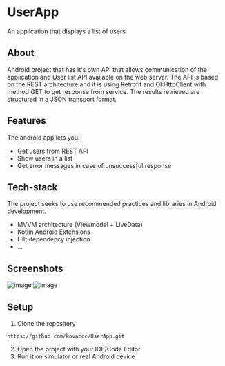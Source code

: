 # UserApp
An application that displays a list of users

## About
Android project that has it's own API that allows communication of the application and User list API available on the web server. The API is based on the REST architecture and it is using Retrofit and OkHttpClient with method GET to get response from service. The results retrieved are structured in a JSON transport format.

## Features
The android app lets you:

- Get users from REST API
- Show users in a list 
- Get error messages in case of unsuccessful response
 
## Tech-stack
The project seeks to use recommended practices and libraries in Android development.
- MVVM architecture (Viewmodel + LiveData)
- Kotlin Android Extensions 
- Hilt dependency injection
- ...

## Screenshots
![image](https://user-images.githubusercontent.com/75457058/128920066-4b66357c-95fa-409a-9859-979b68e8f1d2.png)
![image](https://user-images.githubusercontent.com/75457058/128920117-94ebd9cf-2905-4d0e-8fb9-e7c4c1774de5.png)

## Setup
1. Clone the repository
```
https://github.com/kovaccc/UserApp.git
```
2. Open the project with your IDE/Code Editor
3. Run it on simulator or real Android device
